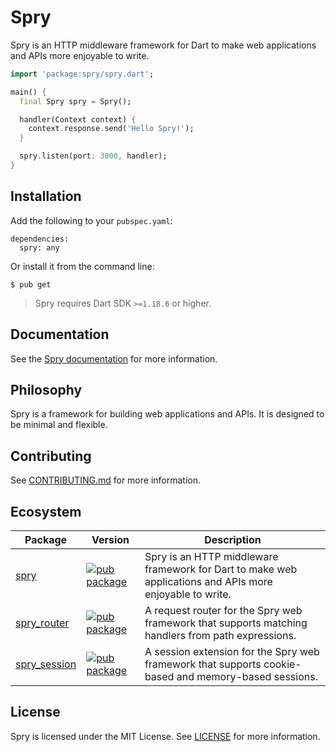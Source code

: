 # Spry

Spry is an HTTP middleware framework for Dart to make web applications and APIs more enjoyable to write.

```dart
import 'package:spry/spry.dart';

main() {
  final Spry spry = Spry();

  handler(Context context) {
    context.response.send('Hello Spry!');
  }

  spry.listen(port: 3000, handler);
}
```

## Installation

Add the following to your `pubspec.yaml`:

    dependencies:
      spry: any

Or install it from the command line:

    $ pub get

> Spry requires Dart SDK `>=1.18.6` or higher.

## Documentation

See the [Spry documentation](https://spry.odroe.com) for more information.

## Philosophy

Spry is a framework for building web applications and APIs. It is designed to be minimal and flexible.

## Contributing

See [CONTRIBUTING.md](CONTRIBUTING.md) for more information.

## Ecosystem

| Package | Version | Description |
| ------- | ------- | ----------- |
| [spry](packages/spry) | [![pub package](https://img.shields.io/pub/v/spry.svg)](https://pub.dartlang.org/packages/spry) | Spry is an HTTP middleware framework for Dart to make web applications and APIs more enjoyable to write. |
| [spry_router](packages/spry_router/) | [![pub package](https://img.shields.io/pub/v/spry_router.svg)](https://pub.dartlang.org/packages/spry_router) | A request router for the Spry web framework that supports matching handlers from path expressions. |
| [spry_session](packages/spry_session/) | [![pub package](https://img.shields.io/pub/v/spry_session.svg)](https://pub.dartlang.org/packages/spry_session) | A session extension for the Spry web framework that supports cookie-based and memory-based sessions. |

## License

Spry is licensed under the MIT License. See [LICENSE](LICENSE) for more information.
